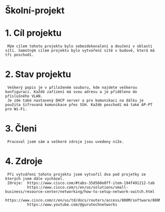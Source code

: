 # Školní-projekt

# 1. Cíl projektu
     Mým cílem tohoto projektu bylo sebezdokonalení a doučení v oblasti sítí. Samotným cílem projektu bylo vytvoření sítě v budově, která má tři poschodí.

# 2. Stav projektu 
     Veškerý popis je v přiloženém souboru, kde najdete veškerou konfiguraci. Každé zařízení má svou adresu a je přiděleno do příslušného VLAN.
     Je zde také nastavený DHCP server a pro komunikaci na dálku je použita šifrovaná komunikace přes SSH. Každé poschodí má také AP-PT pro Wi-Fi.

# 3. Členi 
     Pracoval jsem sám a veškeré zdroje jsou uvedeny níže.

# 4. Zdroje
     Při vytváření tohoto projektu jsem vytvořil dva pod projetky ze kterých jsem dále vycházel. 
     Zdroje:  https://www.cisco.com/#tabs-35d568e0ff-item-194f491212-tab   
              https://www.cisco.com/c/en/us/solutions/small-business/resource-center/networking/how-to-setup-network-switch.html
              https://www.cisco.com/c/en/us/td/docs/routers/access/800M/software/800MSCG/routconf.html
              https://www.youtube.com/@gurutechnetworks 

